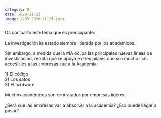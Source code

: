 ```yaml
--- 
category: D 
date: 2020-11-23 
image: /283_2020-11-23.jpeg 
--- 
```


Os comparto este tema que es preocupante. <br><br>La investigación ha estado siempre liderada por los académicos. <br><br>Sin embargo, a medida que la #IA ocupa las principales nuevas líneas de investigación, resulta que se apoya en tres pilares que son mucho más accesibles a las empresas que a la Academia:<br><br>1) El código<br>2) Los datos<br>3) El hardware<br><br>Muchos académicos son contratados por empresas líderes.<br><br>¿Será que las empresas van a absorver a la academia? ¿Eso puede llegar a pasar?